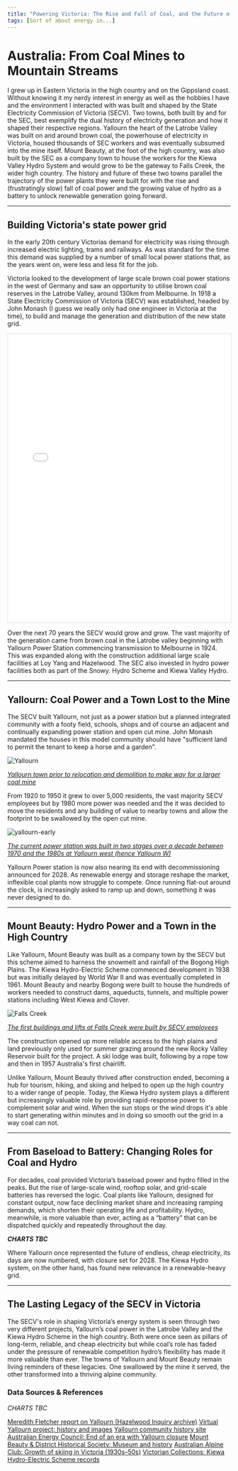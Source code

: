 ```yaml
---
title: "Powering Victoria: The Rise and Fall of Coal, and the Future of Hydro"
tags: [Sort of about energy in...]
---
```


# Australia: From Coal Mines to Mountain Streams

I grew up in Eastern Victoria in the high country and on the Gippsland coast. Without knowing it my nerdy interest in energy as well as the hobbies I have and the environment I interacted with was built and shaped by the State Electricity Commission of Victoria (SECV).  Two towns, both built by and for the SEC, best exemplify the dual history of electricity generation and how it shaped their respective regions. 
Yallourn the heart of the Latrobe Valley was built on and around brown coal, the powerhouse of electricity in Victoria, housed thousands of SEC workers and was eventually subsumed into the mine itself. 
Mount Beauty, at the foot of the high country, was also built by the SEC as a company town to house the workers for the Kiewa Valley Hydro System and would grow to be the gateway to Falls Creek, the wider high country. 
The history and future of these two towns parallel the trajectory of the power plants they were built for with the rise and (frustratingly slow) fall of coal power and the growing value of hydro as a battery to unlock renewable generation going forward.

---

## Building Victoria's state power grid


In the early 20th century Victorias demand for electricity was rising through increased electric lighting, trams and railways. As was standard for the time this demand was supplied by a number of small local power stations that, as the years went on, were less and less fit for the job. 

Victoria looked to the development of large scale brown coal power stations in the west of Germany and saw an opportunity to utilise brown coal reserves in the Latrobe Valley, around 130km from Melbourne. In 1918 a State Electricity Commission of Victoria (SECV) was established, headed by John Monash (I guess we really only had one engineer in Victoria at the time), to build and manage the generation and distribution of the new state grid. 

<iframe 
  src="/assets/Australia/vic_power_map.html" 
  width="100%" 
  height="650px" 
  style="border: 1px solid #ddd;" 
  frameborder="0">
</iframe>

Over the next 70 years the SECV would grow and grow. The vast majority of the generation came from brown coal in the Latrobe valley beginning with Yallourn Power Station commencing transmission to Melbourne in 1924. This was expanded along with the construction additional large scale facilities at Loy Yang and Hazelwood. The SEC also invested in hydro power facilities both as part of the Snowy. Hydro Scheme and Kiewa Valley Hydro.  

---

## Yallourn: Coal Power and a Town Lost to the Mine

The SECV built Yallourn, not just as a power station but a planned integrated community with a footy field, schools, shops and of course an adjacent and continually expanding power station and open cut mine. John Monash mandated the houses in this model community should have "sufficient land to permit the tenant to keep a horse and a garden". 

![Yallourn](https://github.com/user-attachments/assets/8577965e-09c4-46bd-a51c-53d496c9840d)

*[Yallourn town prior to relocation and demolition to make way for a larger coal mine](https://wpress.virtualyallourn.com/about)*


From 1920 to 1950 it grew to over 5,000 residents, the vast majority SECV employees but by 1980 more power was needed and the it was decided to move the residents and any building of value to nearby towns and allow the footprint to be swallowed by the open cut mine. 

![yallourn-early](https://github.com/user-attachments/assets/a1ed9531-5c34-4edc-931a-6532d81f83f5)

*[The current power station was built in two stages over a decade between 1970 and the 1980s at Yallourn west (hence Yallourn W)](https://www.energycouncil.com.au/analysis/end-of-era-with-yallourn-closure/)*

Yallourn Power station is now also nearing its end with decommissioning announced for 2028. As renewable energy and storage reshape the market, inflexible coal plants now struggle to compete. Once running flat-out around the clock, is increasingly asked to ramp up and down, something it was never designed to do. 

---

## Mount Beauty: Hydro Power and a Town in the High Country

Like Yallourn, Mount Beauty was built as a company town by the SECV but this scheme aimed to harness the snowmelt and rainfall of the Bogong High Plains. The Kiewa Hydro-Electric Scheme commenced development in 1938 but was initially delayed by World War II and was eventually completed in 1961. Mount Beauty and nearby Bogong were built to house the hundreds of workers needed to construct dams, aqueducts, tunnels, and multiple power stations including West Kiewa and Clover. 

![Falls Creek](https://github.com/user-attachments/assets/b992a372-6543-40bc-9569-ecf5f17b9d19)

*[The first buildings and lifts at Falls Creek were built by SECV employees](https://victoriancollections.net.au/items/5a4c680a21ea67012002b994)*

The construction opened up more reliable access to the high plains and land previously only used for summer grazing around the new Rocky Valley Reservoir built for the project. A ski lodge was built, following by a rope tow and then in 1957 Australia's first chairlift. 

Unlike Yallourn, Mount Beauty thrived after construction ended, becoming a hub for tourism, hiking, and skiing and helped to open up the high country to a wider range of people. Today, the Kiewa Hydro system plays a different but increasingly valuable role by providing rapid-response power to complement solar and wind. When the sun stops or the wind drops it's able to start generating within minutes and in doing so smooth out the grid in a way coal can not.

---

## From Baseload to Battery: Changing Roles for Coal and Hydro

For decades, coal provided Victoria’s baseload power and hydro filled in the peaks. But the rise of large-scale wind, rooftop solar, and grid-scale batteries has reversed the logic. Coal plants like Yallourn, designed for constant output, now face declining market share and increasing ramping demands, which shorten their operating life and profitability. Hydro, meanwhile, is more valuable than ever, acting as a “battery” that can be dispatched quickly and repeatedly throughout the day.

***CHARTS TBC***

Where Yallourn once represented the future of endless, cheap electricity, its days are now numbered, with closure set for 2028. The Kiewa Hydro system, on the other hand, has found new relevance in a renewable-heavy grid.

--- 

## The Lasting Legacy of the SECV in Victoria

The SECV's role in shaping Victoria’s energy system is seen through two very different projects, Yallourn’s coal power in the Latrobe Valley and the Kiewa Hydro Scheme in the high country. Both were once seen as pillars of long-term, reliable, and cheap electricity  but while coal’s role has faded under the pressure of renewable competition hydro’s flexibility has made it more valuable than ever. The towns of Yallourn and Mount Beauty remain living reminders of these legacies. One swallowed by the mine it served, the other transformed into a thriving alpine community.

### Data Sources & References

*CHARTS TBC*

[Meredith Fletcher report on Yallourn (Hazelwood Inquiry archive)](http://hazelwoodinquiry.archive.vic.gov.au/wp-content/uploads/2015/12/Report-of-Meredith-Fletcher-28.10.15-EXP.0010.002.0001.pdf)
[Virtual Yallourn project: history and images](https://wpress.virtualyallourn.com/about)
[Yallourn community history site](https://www.yallourn.org/yallourn-history/)
[Australian Energy Council: End of an era with Yallourn closure](https://www.energycouncil.com.au/analysis/end-of-era-with-yallourn-closure/)
[Mount Beauty & District Historical Society: Museum and history](https://www.visitmountbeauty.com.au/places-to-go/civic-spaces/museum-and-history/)
[Australian Alpine Club: Growth of skiing in Victoria (1930s–50s)](https://australianalpineclub.com/heritage/78-part-7-growth-of-skiing-in-victoria-late-30-s-to-mid-50-s.html?start=3)
[Victorian Collections: Kiewa Hydro-Electric Scheme records](https://victoriancollections.net.au/items/5a4c680a21ea67012002b994) 
